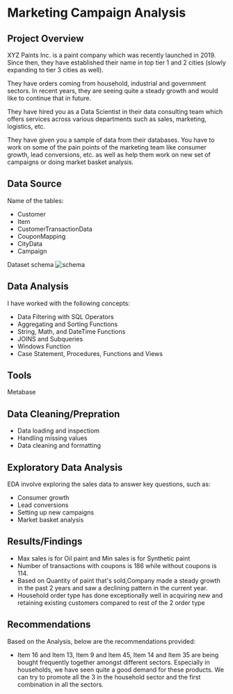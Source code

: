 # Marketing Campaign Analysis

## Project Overview
XYZ Paints Inc. is a paint company which was recently launched in 2019. Since then, they have established their name in top tier 1 and 2 cities (slowly expanding to tier 3 cities as well). 

They have orders coming from household, industrial and government sectors. In recent years, they are seeing quite a steady growth and would like to continue that in future. 

They have hired you as a Data Scientist in their data consulting team which offers services across various departments such as sales, marketing, logistics, etc. 


They have given you a sample of data from their databases. You have to work on some of the pain points of the marketing team like consumer growth, lead conversions, etc. as well as help them work on new set of campaigns or doing market basket analysis.

## Data Source
Name of the tables:
- Customer
- Item
- CustomerTransactionData
- CouponMapping
- CityData
- Campaign
  
Dataset schema
![schema](https://github.com/atul139/SQL_Projects/assets/121300861/9b8b1fa0-e1b8-417f-bec2-a26f04368145)

## Data Analysis
I have worked with the following concepts:
- Data Filtering with SQL Operators 
- Aggregating and Sorting Functions 
- String, Math, and DateTime Functions
- JOINS and Subqueries
- Windows Function
- Case Statement, Procedures, Functions and Views

## Tools
Metabase

## Data Cleaning/Prepration
- Data loading and inspectiom
- Handling missing values
- Data cleaning and formatting

## Exploratory Data Analysis
EDA involve exploring the sales data to answer key questions, such as:
- Consumer growth
- Lead conversions
- Setting up new campaigns
- Market basket analysis

## Results/Findings
- Max sales is for Oil paint and Min sales is for Synthetic paint
- Number of transactions with coupons is 186 while without coupons is 114.
- Based on Quantity of paint that's sold,Company made a steady growth in the past 2 years and saw a declining pattern in the current year.
- Household order type has done exceptionally well in acquiring new and retaining existing customers compared to rest of the 2 order type

## Recommendations
Based on the Analysis, below are the recommendations provided:
- Item 16 and Item 13, Item 9 and Item 45, Item 14 and Item 35 are being bought frequently together amongst different sectors. Especially in households, we have seen quite a good demand for these products. We can try to promote all the 3 in the household sector and the first combination in all the sectors.
